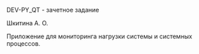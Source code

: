 DEV-PY_QT - зачетное задание

Шкитина А. О.

Приложение для мониторинга нагрузки системы и системных процессов.